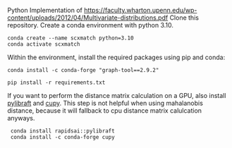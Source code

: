 Python Implementation of https://faculty.wharton.upenn.edu/wp-content/uploads/2012/04/Multivariate-distributions.pdf
Clone this repository. Create a conda environment with python 3.10. 
```
conda create --name scxmatch python=3.10
conda activate scxmatch
```

Within the environment, install the required packages using pip and conda:
```
conda install -c conda-forge "graph-tool==2.9.2"
```
```
pip install -r requirements.txt
```
If you want to perform the distance matrix calculation on a GPU, also install [pylibraft](https://anaconda.org/rapidsai/pylibraft) and [cupy](https://docs.cupy.dev/en/v13.2.0/install.html#installing-cupy). 
This step is not helpful when using mahalanobis distance, because it will fallback to cpu distance matrix calulcation anyways.
```
 conda install rapidsai::pylibraft
 conda install -c conda-forge cupy
```


